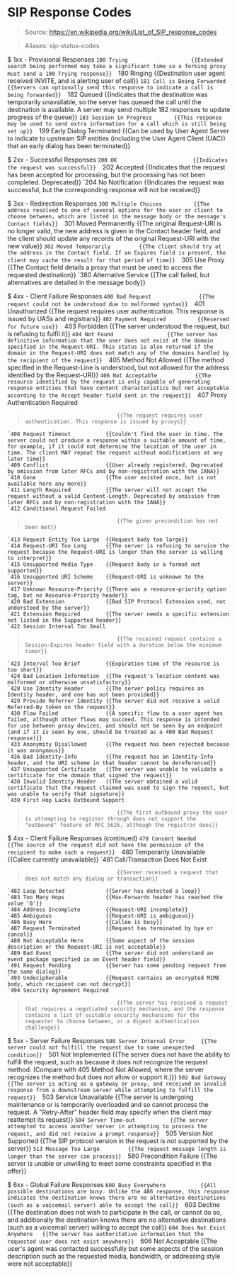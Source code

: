 # SIP Response Codes

> Source: https://en.wikipedia.org/wiki/List_of_SIP_response_codes

> Aliases: sip-status-codes

$ 1xx - Provisional Responses
    `100 Trying                    {{Extended search being performed may take a significant time so a forking proxy must send a 100 Trying response}} 
    `180 Ringing                   {{Destination user agent received INVITE, and is alerting user of call}} 
    `181 Call is Being Forwarded   {{Servers can optionally send this response to indicate a call is being forwarded}} 
    `182 Queued                    {{Indicates that the destination was temporarily unavailable, so the server has queued the call until the destination is available. A server may send multiple 182 responses to update progress of the queue}} 
    `183 Session in Progress       {{This response may be used to send extra information for a call which is still being set up}} 
    `199 Early Dialog Terminated   {{Can be used by User Agent Server to indicate to upstream SIP entities (including the User Agent Client (UAC)) that an early dialog has been terminated}} 

$ 2xx - Successful Responses
    `200 OK                        {{Indicates the request was successful}} 
    `202 Accepted                  {{Indicates that the request has been accepted for processing, but the processing has not been completed. Deprecated}} 
    `204 No Notification           {{Indicates the request was successful, but the corresponding response will not be received}} 

$ 3xx - Redirection Responses
    `300 Multiple Choices          {{The address resolved to one of several options for the user or client to choose between, which are listed in the message body or the message's Contact fields}} 
    `301 Moved Permanently         {{The original Request-URI is no longer valid, the new address is given in the Contact header field, and the client should update any records of the original Request-URI with the new value}} 
    `302 Moved Temporarily         {{The client should try at the address in the Contact field. If an Expires field is present, the client may cache the result for that period of time}} 
    `305 Use Proxy                 {{The Contact field details a proxy that must be used to access the requested destination}} 
    `380 Alternative Service       {{The call failed, but alternatives are detailed in the message body}} 

$ 4xx - Client Failure Responses
    `400 Bad Request               {{The request could not be understood due to malformed syntax}} 
    `401 Unauthorized              {{The request requires user authentication. This response is issued by UASs and registrars}} 
    `402 Payment Required          {{Reserved for future use}} 
    `403 Forbidden                 {{The server understood the request, but is refusing to fulfil it}} 
    `404 Not Found                 {{The server has definitive information that the user does not exist at the domain specified in the Request-URI. This status is also returned if the domain in the Request-URI does not match any of the domains handled by the recipient of the request}} 
    `405 Method Not Allowed        {{The method specified in the Request-Line is understood, but not allowed for the address identified by the Request-URI}} 
    `406 Not Acceptable            {{The resource identified by the request is only capable of generating response entities that have content characteristics but not acceptable according to the Accept header field sent in the request}} 
    `407 Proxy Authentication Required
>                                  {{The request requires user authentication. This response is issued by proxys}} 
    `408 Request Timeout           {{Couldn't find the user in time. The server could not produce a response within a suitable amount of time, for example, if it could not determine the location of the user in time. The client MAY repeat the request without modifications at any later time}} 
    `409 Conflict                  {{User already registered. Deprecated by omission from later RFCs and by non-registration with the IANA}} 
    `410 Gone                      {{The user existed once, but is not available here any more}} 
    `411 Length Required           {{The server will not accept the request without a valid Content-Length. Deprecated by omission from later RFCs and by non-registration with the IANA}} 
    `412 Conditional Request Failed
>                                  {{The given precondition has not been met}} 
    `413 Request Entity Too Large  {{Request body too large}} 
    `414 Request-URI Too Long      {{The server is refusing to service the request because the Request-URI is longer than the server is willing to interpret}} 
    `415 Unsupported Media Type    {{Request body in a format not supported}} 
    `416 Unsupported URI Scheme    {{Request-URI is unknown to the server}} 
    `417 Unknown Resource-Priority {{There was a resource-priority option tag, but no Resource-Priority header}} 
    `420 Bad Extension             {{Bad SIP Protocol Extension used, not understood by the server}} 
    `421 Extension Required        {{The server needs a specific extension not listed in the Supported header}} 
    `422 Session Interval Too Small
>                                  {{The received request contains a Session-Expires header field with a duration below the minimum timer}} 
    `423 Interval Too Brief        {{Expiration time of the resource is too short}} 
    `424 Bad Location Information  {{The request's location content was malformed or otherwise unsatisfactory}} 
    `428 Use Identity Header       {{The server policy requires an Identity header, and one has not been provided}} 
    `429 Provide Referrer Identity {{The server did not receive a valid Referred-By token on the request}} 
    `430 Flow Failed               {{A specific flow to a user agent has failed, although other flows may succeed. This response is intended for use between proxy devices, and should not be seen by an endpoint (and if it is seen by one, should be treated as a 400 Bad Request response)}} 
    `433 Anonymity Disallowed      {{The request has been rejected because it was anonymous}} 
    `436 Bad Identity-Info         {{The request has an Identity-Info header, and the URI scheme in that header cannot be dereferenced}} 
    `437 Unsupported Certificate   {{The server was unable to validate a certificate for the domain that signed the request}} 
    `438 Invalid Identity Header   {{The server obtained a valid certificate that the request claimed was used to sign the request, but was unable to verify that signature}} 
    `439 First Hop Lacks Outbound Support
>                                  {{The first outbound proxy the user is attempting to register through does not support the "outbound" feature of RFC 5626, although the registrar does}} 

$ 4xx - Client Failure Responses (continued)
    `470 Consent Needed            {{The source of the request did not have the permission of the recipient to make such a request}} 
    `480 Temporarily Unavailable   {{Callee currently unavailable}} 
    `481 Call/Transaction Does Not Exist
>                                  {{Server received a request that does not match any dialog or transaction}} 
    `482 Loop Detected             {{Server has detected a loop}} 
    `483 Too Many Hops             {{Max-Forwards header has reached the value '0'}} 
    `484 Address Incomplete        {{Request-URI incomplete}} 
    `485 Ambiguous                 {{Request-URI is ambiguous}} 
    `486 Busy Here                 {{Callee is busy}} 
    `487 Request Terminated        {{Request has terminated by bye or cancel}} 
    `488 Not Acceptable Here       {{Some aspect of the session description or the Request-URI is not acceptable}} 
    `489 Bad Event                 {{The server did not understand an event package specified in an Event header field}} 
    `491 Request Pending           {{Server has some pending request from the same dialog}} 
    `493 Undecipherable            {{Request contains an encrypted MIME body, which recipient can not decrypt}} 
    `494 Security Agreement Required
>                                  {{The server has received a request that requires a negotiated security mechanism, and the response contains a list of suitable security mechanisms for the requester to choose between, or a digest authentication challenge}} 

$ 5xx - Server Failure Responses
    `500 Server Internal Error     {{The server could not fulfill the request due to some unexpected condition}} 
    `501 Not Implemented           {{The server does not have the ability to fulfill the request, such as because it does not recognize the request method. (Compare with 405 Method Not Allowed, where the server recognizes the method but does not allow or support it.)}} 
    `502 Bad Gateway               {{The server is acting as a gateway or proxy, and received an invalid response from a downstream server while attempting to fulfill the request}} 
    `503 Service Unavailable       {{The server is undergoing maintenance or is temporarily overloaded and so cannot process the request. A "Retry-After" header field may specify when the client may reattempt its request}} 
    `504 Server Time-out           {{The server attempted to access another server in attempting to process the request, and did not receive a prompt response}} 
    `505 Version Not Supported     {{The SIP protocol version in the request is not supported by the server}} 
    `513 Message Too Large         {{The request message length is longer than the server can process}} 
    `580 Precondition Failure      {{The server is unable or unwilling to meet some constraints specified in the offer}} 

$ 6xx - Global Failure Responses
    `600 Busy Everywhere           {{All possible destinations are busy. Unlike the 486 response, this response indicates the destination knows there are no alternative destinations (such as a voicemail server) able to accept the call}} 
    `603 Decline                   {{The destination does not wish to participate in the call, or cannot do so, and additionally the destination knows there are no alternative destinations (such as a voicemail server) willing to accept the call}} 
    `604 Does Not Exist Anywhere   {{The server has authoritative information that the requested user does not exist anywhere}} 
    `606 Not Acceptable            {{The user's agent was contacted successfully but some aspects of the session description such as the requested media, bandwidth, or addressing style were not acceptable}} 


